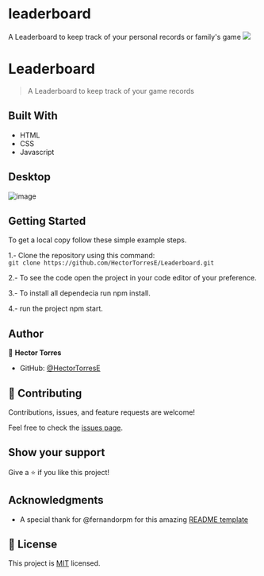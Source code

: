 # leaderboard
A Leaderboard to keep track of your personal records or family's game
![](https://img.shields.io/badge/Microverse-blueviolet)

# Leaderboard
> A Leaderboard to keep track of your game records

## Built With

- HTML
- CSS
- Javascript

## Desktop
![image](https://user-images.githubusercontent.com/31547587/156660249-f7c1fb4e-ae51-4e93-98b4-4905fd0c976e.png)
## Getting Started

To get a local copy follow these simple example steps.  

1.- Clone the repository using this command:  
`git clone https://github.com/HectorTorresE/Leaderboard.git` 

2.- To see the code open the project in your code editor of your preference.

3.- To install all dependecia run npm install.

4.- run the project npm start.

## Author

👤 **Hector Torres**
- GitHub: [@HectorTorresE](https://github.com/HectorTorresE)

## 🤝 Contributing

Contributions, issues, and feature requests are welcome!

Feel free to check the [issues page](https://github.com/HectorTorresE/Leaderboard/issues).

## Show your support

Give a ⭐️ if you like this project!

## Acknowledgments

- A special thank for @fernandorpm for this amazing [README template](https://github.com/microverseinc/readme-template)

## 📝 License

This project is [MIT](./LICENSE.md) licensed.
